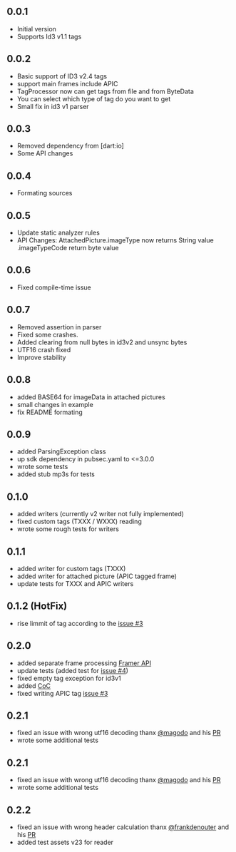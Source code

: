 ## 0.0.1

- Initial version
- Supports Id3 v1.1 tags

## 0.0.2

- Basic support of ID3 v2.4 tags
- support main frames include APIC
- TagProcessor now can get tags from file and from ByteData
- You can select which type of tag do you want to get
- Small fix in id3 v1 parser

## 0.0.3

- Removed dependency from [dart:io]
- Some API changes

## 0.0.4

- Formating sources

## 0.0.5

- Update static analyzer rules
- API Changes: AttachedPicture.imageType now returns String value .imageTypeCode return byte value

## 0.0.6

- Fixed compile-time issue

## 0.0.7

- Removed assertion in parser
- Fixed some crashes.
- Added clearing from null bytes in id3v2 and unsync bytes
- UTF16 crash fixed
- Improve stability

## 0.0.8

- added BASE64 for imageData in attached pictures
- small changes in example
- fix README formating

## 0.0.9

- added ParsingException class
- up sdk dependency in pubsec.yaml to <=3.0.0
- wrote some tests
- added stub mp3s for tests

## 0.1.0

- added writers (currently v2 writer not fully implemented)
- fixed custom tags (TXXX / WXXX) reading
- wrote some rough tests for writers

## 0.1.1

- added writer for custom tags (TXXX)
- added writer for attached picture (APIC tagged frame)
- update tests for TXXX and APIC writers

## 0.1.2 (HotFix)

- rise limmit of tag according to the [issue #3](https://github.com/NiKoTron/dart-tags/issues/3)

## 0.2.0

- added separate frame processing [Framer API](FRAMER.md)
- update tests (added test for [issue #4](https://github.com/NiKoTron/dart-tags/issues/4))
- fixed empty tag exception for id3v1
- added [CoC](CODE_OF_CONDUCT.md)
- fixed writing APIC tag [issue #3](https://github.com/NiKoTron/dart-tags/issues/3)

## 0.2.1

- fixed an issue with wrong utf16 decoding thanx [@magodo](https://github.com/magodo) and his [PR](https://github.com/NiKoTron/dart-tags/pull/9)
- wrote some additional tests

## 0.2.1

- fixed an issue with wrong utf16 decoding thanx [@magodo](https://github.com/magodo) and his [PR](https://github.com/NiKoTron/dart-tags/pull/9)
- wrote some additional tests

## 0.2.2

- fixed an issue with wrong header calculation thanx [@frankdenouter](https://github.com/frankdenouter) and his [PR](https://github.com/NiKoTron/dart-tags/pull/10)
- added test assets v23 for reader
